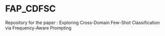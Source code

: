 # FAP_CDFSC
Repository for the paper : Exploring Cross-Domain Few-Shot Classification via Frequency-Aware Prompting
